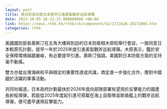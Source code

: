 ```yaml
---
layout: post
title: 美日防長同意日本提早引進美製戰斧巡航導彈
date: 2023-10-05 16:31:23.000000000 +08:00
link: https://news.rthk.hk/rthk/ch/component/k2/1721626-20231005.htm
categories: rthk
---
```


美國國防部長奧斯汀在五角大樓與到訪的日本防衛相木原稔舉行會談，一致同意日本較原先計劃，提早一年於2025年度引進美製戰斧巡航導彈。木原表示，鑑於安全保障環境越趨嚴峻，有必要提早引進。奧斯汀強調，美國對日本防衛方面的支持毫不動搖。

雙方亦就台灣海峽和平與穩定的重要性達成共識，商定進一步強化合作，應對中國趨於活躍的軍事活動。

共同社報道，日本政府計劃最快於2026年度向部隊部署有望用於反擊能力的國產長射程導彈，若能從2025年度起引進可搭載在海上自衛隊宙斯盾艦上的戰斧巡航導彈，便可盡早運用反擊能力。
